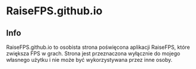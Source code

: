 # RaiseFPS.github.io

## Info

RaiseFPS.github.io to osobista strona poświęcona aplikacji RaiseFPS, które zwiększa FPS w grach. Strona jest przeznaczona wyłącznie do mojego własnego użytku i nie może być wykorzystywana przez inne osoby.